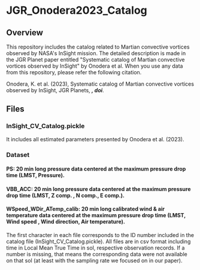 # JGR_Onodera2023_Catalog
## Overview
This repository includes the catalog related to Martian convective vortices observed by NASA's InSight mission.
The detailed description is made in the JGR Planet paper entitled "Systematic catalog of Martian convective vortices observed by InSight" by Onodera et al.
When you use any data from this repository, please refer the following citation.

Onodera, K. et al. (2023), Systematic catalog of Martian convective vortices observed by InSight, JGR Planets, ***, doi***.

## Files
### InSight_CV_Catalog.pickle
It includes all estimated parameters presented by Onodera et al. (2023).
 
### Dataset
#### PS: 20 min long pressure data centered at the maximum pressure drop time (LMST, Pressure). 
#### VBB_ACC: 20 min long pressure data centered at the maximum pressure drop time (LMST, Z comp. , N comp., E comp.).
#### WSpeed_WDir_ATemp_calib: 20 min long calibrated wind & air temperature data centered at the maximum pressure drop time (LMST, Wind speed , Wind direction, Air temperature).
The first character in each file corresponds to the ID number included in the catalog file (InSight_CV_Catalog.pickle). 
All files are in csv format including time in Local Mean True Time in sol, respective observation records.
If a number is missing, that means the corresponding data were not available on that sol (at least with the sampling rate we focused on in our paper).

